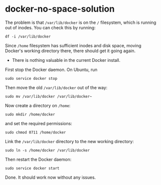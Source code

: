 # docker-no-space-solution
The problem is that `/var/lib/docker` is on the `/` filesystem, which is running out of inodes. You can check this by running:
```
df -i /var/lib/docker
```

Since `/home` filesystem has sufficient inodes and disk space, moving Docker's working directory there, there should get it going again.

* There is nothing valuable in the current Docker install.

First stop the Docker daemon. On Ubuntu, run

```
sudo service docker stop
```
Then move the old `/var/lib/docker` out of the way:
```
sudo mv /var/lib/docker /var/lib/docker~
```
Now create a directory on `/home`:
```
sudo mkdir /home/docker
```
and set the required permissions:
```
sudo chmod 0711 /home/docker
```
Link the `/var/lib/docker` directory to the new working directory:
```
sudo ln -s /home/docker /var/lib/docker
```
Then restart the Docker daemon:
```
sudo service docker start
```
Done. It should work now without any issues.
